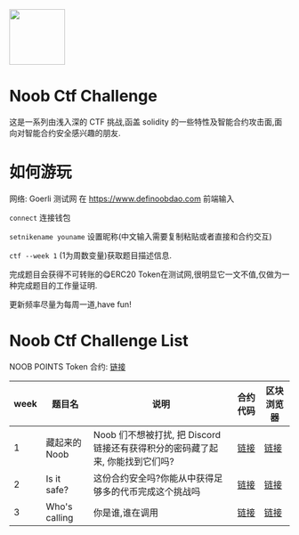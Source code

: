 
<img style="margin: 0 auto;" src="https://i.imgur.com/FEW1Hdq.png" height=100 width=100 /> 

# Noob Ctf Challenge
这是一系列由浅入深的 CTF 挑战,函盖 solidity 的一些特性及智能合约攻击面,面向对智能合约安全感兴趣的朋友.

# 如何游玩
网络: Goerli 测试网
在 https://www.definoobdao.com 前端输入

`connect` 连接钱包

`setnikename youname` 设置昵称(中文输入需要复制粘贴或者直接和合约交互)

`ctf --week 1` (1为周数变量)获取题目描述信息.

完成题目会获得不可转账的😋ERC20 Token在测试网,很明显它一文不值,仅做为一种完成题目的工作量证明.

更新频率尽量为每周一道,have fun!
# Noob Ctf Challenge List
NOOB POINTS Token 合约: [链接](https://goerli.etherscan.io/address/0xc7fb6f3f063de4bba9f85a8a3b6d2c8b110277ed#code#code)

|week|题目名|说明|合约代码|区块浏览器|
|---|---|---|---|---|
|1|藏起来的 Noob|Noob 们不想被打扰, 把 Discord 链接还有获得积分的密码藏了起来, 你能找到它们吗?|[链接](https://github.com/definoobdao/noob-ctf-challenges/blob/main/src/NoobCtfChallengesWeek1.sol)|[链接](https://goerli.etherscan.io/address/0x1B06f491E7FF1E9239DDe6CFED8908DADD0d7dd9)|
|2|Is it safe?|这份合约安全吗?你能从中获得足够多的代币完成这个挑战吗|[链接](https://github.com/definoobdao/noob-ctf-challenges/blob/main/src/NoobCtfChallengesWeek2.sol)|[链接](https://goerli.etherscan.io/address/0x3da52b36ae16dde3ef2cf503221338585f186b8e)|
|3|Who's calling|你是谁,谁在调用|[链接](https://github.com/definoobdao/noob-ctf-challenges/blob/main/src/NoobCtfChallengesWeek3.sol)|[链接](https://goerli.etherscan.io/address/0xf56ff05865c783cf231a2b6536cef36b95375294)|
